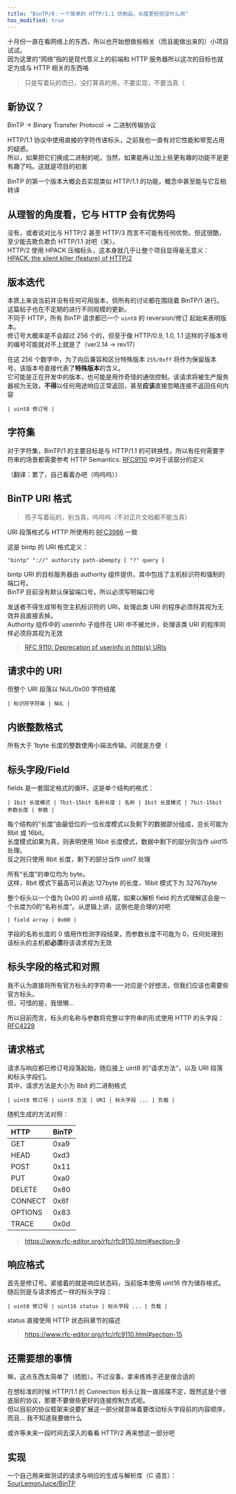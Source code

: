 ```yaml
---
title: "BinTP/0：一个简单的 HTTP/1.1 仿制品，长度更短但没什么用"
has_modified: true
---
```


十月份一直在看网络上的东西，所以也开始想做些相关（而且能做出来的）小项目试试。\
因为这里的“网络”指的是现代意义上的前端和 HTTP 服务器所以这次的目标也就定为成与 HTTP 相关的东西咯

> 只是写着玩的而已，没打算真的用，不要实现，不要当真（

## 新协议？

BinTP -> Binary Transfer Protocol -> 二进制传输协议

HTTP/1.1 协议中使用直接的字符传递标头，之前我也一直有对它性能和带宽占用的疑惑。\
所以，如果把它们换成二进制的呢。当然，如果能再让加上些更有趣的功能不是更有趣了吗。这就是项目的初衷

BinTP 的第一个版本大概会去实现类似 HTTP/1.1 的功能，概念中甚至能与它互相转译

## 从理智的角度看，它与 HTTP 会有优势吗

没有，或者说对比与 HTTP/2 甚至 HTTP/3 而言不可能有任何优势。但这很酷，至少能去欺负欺负 HTTP/1.1 对吧（笑）。\
HTTP/2 使用 HPACK 压缩标头，这本身就几乎让整个项目显得毫无意义：[HPACK: the silent killer (feature) of HTTP/2](https://blog.cloudflare.com/hpack-the-silent-killer-feature-of-http-2/)

## 版本迭代

本质上来说当前并没有任何可用版本，但所有的讨论都在围绕着 BinTP/1 进行。这篇帖子也在不定期的进行不同规模的更新。\
不同于 HTTP，所有 BinTP 请求都已一个 `uint8` 的 reversion/修订 起始来表明版本。\
修订号大概率是不会超过 256 个的，但至于像 HTTP/0.9, 1.0, 1.1 这样的子版本号的编号可能就对不上就是了（ver2.14 -> rev17）

在这 256 个数字中，为了向后兼容和区分特殊版本 `255/0xff` 将作为保留版本号。该版本号直接代表了**特殊版本**的含义。\
它可能是正在开发中的版本，也可能是用作奇怪的通信控制。该请求将被生产服务器视为无效，**不得**以任何用途响应正常返回，甚至**应该**直接忽略连接不返回任何内容

```text
| uint8 修订号 |
```

## 字符集

对于字符集，BinTP/1 的主要目标是与 HTTP/1.1 的可转换性，所以有任何需要字符串的场景都需要参考 HTTP Semantics: [RFC9110](https://www.rfc-editor.org/info/rfc9110) 中对于该部分的定义

（翻译：累了，自己看着办吧（呜呜呜））

## BinTP URI 格式

> 孩子写着玩的，别当真，呜呜呜（不对正片文档都不能当真）

URI 段落格式与 HTTP 所使用的 [RFC3986](https://www.rfc-editor.org/info/rfc3986) 一致

这是 bintp 的 URI 格式定义：

```text
"bintp" "://" authority path-abempty [ "?" query ]
```

bintp URI 的目标服务器由 authority 组件提供，其中包括了主机标识符和强制的端口号。\
BinTP 目前没有默认保留端口号，所以必须写明端口号

发送者不得生成带有空主机标识符的 URI，处理此类 URI 的程序必须将其视为无效并且直接丢掉。\
Authority 组件中的 userinfo 子组件在 URI 中不被允许，处理该类 URI 的程序同样必须将其视为无效

> [RFC 9110: Deprecation of userinfo in http(s) URIs](https://www.rfc-editor.org/rfc/rfc9110.html#section-4.2.4)

## 请求中的 URI

但整个 URI 段落以 NUL/0x00 字符结尾

```text
| 标识符字符串 | NUL |
```

## 内嵌整数格式

所有大于 1byte 长度的整数使用小端法传输。问就是方便（

## 标头字段/Field

fields 是一套固定格式的循环。这是单个结构的格式：

```text
| 1bit 长度模式 | 7bit-15bit 名称长度 | 名称 | 1bit 长度模式 | 7bit-15bit 参数长度 | 参数 |
```

每个结构的“长度”由最低位的一位长度模式以及剩下的数据部分组成，总长可能为 8bit 或 16bit。\
长度模式如果为真，则表明使用 16bit 长度模式，数据中剩下的部分则当作 uint15 处理。\
反之则只使用 8bit 长度，剩下的部分当作 uint7 处理

所有“长度”的单位均为 byte。\
这样，8bit 模式下最高可以表达 127byte 的长度，16bit 模式下为 32767byte

整个标头以一个值为 0x00 的 uint8 结尾，如果以解析 field 的方式理解这会是一个长度为0的“名称长度”。从逻辑上讲，这倒也是合理的对吧

```text
| field array | 0x00 |
```

字段的名称长度的 0 值用作检测字段结束，而参数长度不可能为 0，任何处理到该标头的主机都**必须**将该请求视为无效

## 标头字段的格式和对照

我不认为直接将所有官方标头的字符串一一对应是个好想法，但我们应该也需要些官方标头。\
但，可惜的是，我很懒...

所以目前而言，标头的名称与参数将完整以字符串的形式使用 HTTP 的头字段：[RFC4229](https://www.rfc-editor.org/info/rfc4229)

## 请求格式

请求与响应都已修订号段落起始，随后接上 uint8 的“请求方法”，以及 URI 段落和标头字段们。\
其中，请求方法是大小为 8bit 的二进制格式

```text
| uint8 修订号 | uint8 方法 | URI | 标头字段 ... | 负载 |
```

随机生成的方法对照：

|HTTP|BinTP|
|:--|:--|
|GET|0xa9|
|HEAD|0xd3|
|POST|0x11|
|PUT|0xa0|
|DELETE|0x80|
|CONNECT|0x6f|
|OPTIONS|0x83|
|TRACE|0x0d|

> <https://www.rfc-editor.org/rfc/rfc9110.html#section-9>

## 响应格式

首先是修订号。紧接着的就是响应状态码，当前版本使用 uint16 作为储存格式。\
随后则是与请求格式一样的标头字段：

```text
| uint8 修订号 | uint16 status | 标头字段 ... | 负载 |
```

status 直接使用 HTTP 状态码章节的描述

> <https://www.rfc-editor.org/rfc/rfc9110.html#section-15>

## 还需要想的事情

嘛，这点东西太简单了（捂脸）。不过没事，拿来练练手还是很合适的

在想标准的时候 HTTP/1.1 的 Connection 标头让我一直摇摆不定，既然这是个很底层的协议，那要不要做些更好的连接控制方式呢。\
但以目前的协议框架来说要扩展这一部分就意味着要改动标头字段前的内容顺序，而且... 我不知道我要做什么

或许等未来一段时间去深入的看看 HTTP/2 再来想这一部分吧

## 实现

一个自己用来做测试的请求与响应的生成与解析库（C 语言）：[SourLemonJuice/BinTP](https://github.com/SourLemonJuice/BinTP)
